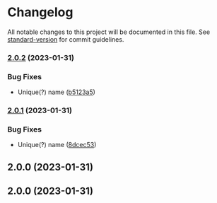 # Changelog

All notable changes to this project will be documented in this file. See [standard-version](https://github.com/conventional-changelog/standard-version) for commit guidelines.

### [2.0.2](https://github.com/comnoco/create-release-action/compare/v2.0.1...v2.0.2) (2023-01-31)


### Bug Fixes

* Unique(?) name ([b5123a5](https://github.com/comnoco/create-release-action/commit/b5123a53c6df2d1ac1f1b29e5e011da4f185cb67))

### [2.0.1](https://github.com/comnoco/create-release-action/compare/v2.0.0...v2.0.1) (2023-01-31)


### Bug Fixes

* Unique(?) name ([8dcec53](https://github.com/comnoco/create-release-action/commit/8dcec535d3ade31cc3abf819bb007b5b0c86b23f))

## 2.0.0 (2023-01-31)

## 2.0.0 (2023-01-31)
